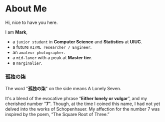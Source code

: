 # About Me 

Hi, nice to have you here. 

I am **Mark**, 
- a `junior student` in **Computer Science** and **Statistics** at **UIUC**.
- a future `AI/ML researcher / Engineer`.
- an `amateur photographer`.
- a `mid-laner` with a peak at **Master tier**.
- a `marginalier`.

### 孤独の柒
The word "**孤独の柒**" on the side means A Lonely Seven. 

It's a blend of the evocative phrase “**Either lonely or vulgar**”, and my cherished number "**7**". Though, at the time I coined this name, I had not yet delved into the works of Schopenhauer. My affection for the number 7 was inspired by the poem, “The Square Root of Three.”



